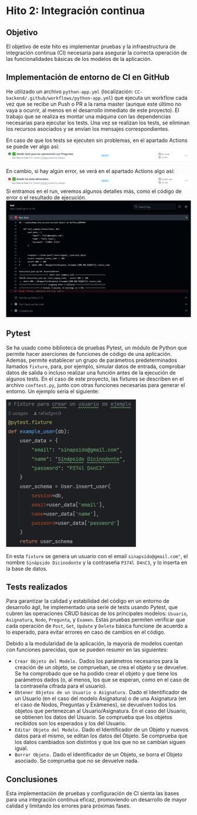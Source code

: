 # Hito 2: Integración continua

## Objetivo
El objetivo de este hito es implementar pruebas y la infraestructura de integración continua (CI) necesaria para asegurar la correcta operación de las funcionalidades básicas de los modelos de la aplicación.

## Implementación de entorno de CI en GitHub
He utilizado un archivo `python-app.yml` (localización: `CC-backend/.github/workflows/python-app.yml`) que ejecuta un workflow cada vez que se recibe un Push o PR a la rama master (aunque este último no vaya a ocurrir, al menos en el desarrollo inmediato de este proyecto). El trabajo que se realiza es montar una máquina con las dependencias necesarias para ejecutar los tests. Una vez se realizan los tests, se eliminan los recursos asociados y se envían los mensajes correspondientes.

En caso de que los tests se ejecuten sin problemas, en el apartado Actions se puede ver algo así: 
![goodTestsAction.png](goodTestsAction.png)

En cambio, si hay algún error, se verá en el apartado Actions algo así:
![badTestsAction .png](badTestsAction.png)
Si entramos en el run, veremos algunos detalles más, como el código de error o el resultado de ejecución.
![img.png](badTestsActionExtended.png)

## Pytest
Se ha usado como biblioteca de pruebas Pytest, un módulo de Python que permite hacer aserciones de funciones de código de una aplicación.
Además, permite establecer un grupo de parámetros predeterminados llamados `fixture`, para, por ejemplo, simular datos de entrada, 
comprobar datos de salida o incluso realizar una función antes de la ejecución de algunos tests. En el caso de este proyecto, 
las fixtures se describen en el archivo `conftest.py`, junto con otras funciones necesarias para 
generar el entorno. Un ejemplo sería el siguiente: 

![userFixture.png](userFixture.png)

En esta `fixture` se genera un usuario con el email `sinapsido@gmail.com"`, el nombre `Sinápsido Dicinodonte` y la contraseña 
`P374l D4nC3`, y lo inserta en la base de datos. 

## Tests realizados
Para garantizar la calidad y estabilidad del código en un entorno de desarrollo ágil, 
he implementado una serie de tests usando Pytest, que cubren las operaciones CRUD básicas de 
los principales modelos: `Usuario`, `Asignatura`, `Nodo`, `Pregunta`, y `Examen`. Estas pruebas 
permiten verificar que cada operación de `Post`, `Get`, `Update` y `Delete` básica 
funcione de acuerdo a lo esperado, para evitar errores en caso de cambios en el código.

Debido a la modularidad de la aplicación, la mayoría de modelos cuentan con funciones parecidas,
que se pueden resumir en las siguientes:
   - `Crear Objeto del Modelo.` Dados los parámetros necesarios para la creación de un objeto, se comprueban, 
      se crea el objeto y se devuelve. Se ha comprobado que se ha podido crear el objeto y que tiene los parámetros dados
     (o, al menos, los que se esperan, como en el caso de la contraseña cifrada para el usuario).
   - `Obtener Objetos de un Usuario o Asignatura.` Dado el Identificador de un Usuario (en el caso del modelo Asignatura)
     o de una Asignatura (en el caso de Nodos, Preguntas y Exámenes), se devuelven todos los objetos que pertenezcan al
     Usuario/Asignatura. En el caso del Usuario, se obtienen los datos del Usuario. Se comprueba que los objetos recibidos
     son los esperados y los del Usuario.
   - `Editar Objeto del Modelo.` Dado el Identificador de un Objeto y nuevos datos para el mismo, se editan los datos
   del Objeto. Se comprueba que los datos cambiados son distintos y que los que no se cambian siguen igual. 
   - `Borrar Objeto.` Dado el Identificador de un Objeto, se borra el Objeto asociado. Se comprueba que no se devuelve nada.

## Conclusiones
Esta implementación de pruebas y configuración de CI sienta las bases para una integración continua eficaz, promoviendo 
un desarrollo de mayor calidad y limitando los errores para próximas fases.
